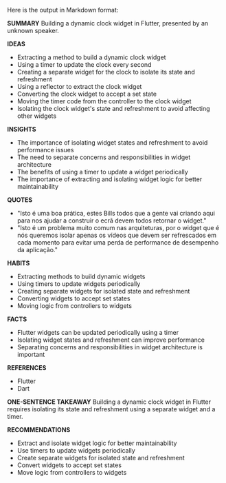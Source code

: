 Here is the output in Markdown format:

**SUMMARY**
Building a dynamic clock widget in Flutter, presented by an unknown speaker.

**IDEAS**
* Extracting a method to build a dynamic clock widget
* Using a timer to update the clock every second
* Creating a separate widget for the clock to isolate its state and refreshment
* Using a reflector to extract the clock widget
* Converting the clock widget to accept a set state
* Moving the timer code from the controller to the clock widget
* Isolating the clock widget's state and refreshment to avoid affecting other widgets

**INSIGHTS**
* The importance of isolating widget states and refreshment to avoid performance issues
* The need to separate concerns and responsibilities in widget architecture
* The benefits of using a timer to update a widget periodically
* The importance of extracting and isolating widget logic for better maintainability

**QUOTES**
* "Isto é uma boa prática, estes Bills todos que a gente vai criando aqui para nos ajudar a construir o ecrã devem todos retornar o widget."
* "Isto é um problema muito comum nas arquiteturas, por o widget que é nós queremos isolar apenas os vídeos que devem ser refrescados em cada momento para evitar uma perda de performance de desempenho da aplicação."

**HABITS**
* Extracting methods to build dynamic widgets
* Using timers to update widgets periodically
* Creating separate widgets for isolated state and refreshment
* Converting widgets to accept set states
* Moving logic from controllers to widgets

**FACTS**
* Flutter widgets can be updated periodically using a timer
* Isolating widget states and refreshment can improve performance
* Separating concerns and responsibilities in widget architecture is important

**REFERENCES**
* Flutter
* Dart

**ONE-SENTENCE TAKEAWAY**
Building a dynamic clock widget in Flutter requires isolating its state and refreshment using a separate widget and a timer.

**RECOMMENDATIONS**
* Extract and isolate widget logic for better maintainability
* Use timers to update widgets periodically
* Create separate widgets for isolated state and refreshment
* Convert widgets to accept set states
* Move logic from controllers to widgets
